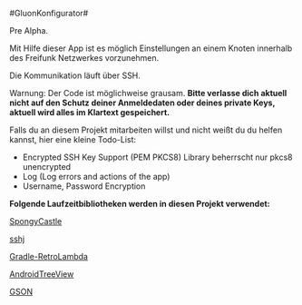#GluonKonfigurator#

Pre Alpha.

Mit Hilfe dieser App ist es möglich Einstellungen an einem Knoten innerhalb des Freifunk Netzwerkes vorzunehmen.

Die Kommunikation läuft über SSH.


Warnung:
Der Code ist möglichweise grausam. **Bitte verlasse dich aktuell nicht auf den Schutz deiner Anmeldedaten oder deines private Keys, aktuell wird alles im Klartext gespeichert.**


Falls du an diesem Projekt mitarbeiten willst und nicht weißt du du helfen kannst, hier eine kleine Todo-List:

- Encrypted SSH Key Support (PEM PKCS8) Library beherrscht nur pkcs8 unencrypted
- Log (Log errors and actions of the app)
- Username, Password Encryption

**Folgende Laufzeitbibliotheken werden in diesen Projekt verwendet:**

[SpongyCastle](https://github.com/rtyley/spongycastle)

[sshj](https://github.com/hierynomus/sshj)

[Gradle-RetroLambda](https://github.com/evant/gradle-retrolambda)

[AndroidTreeView](https://github.com/bmelnychuk/AndroidTreeView)

[GSON](https://github.com/google/gson)

